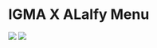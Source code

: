 # IGMA X ALalfy Menu 
 <img src="https://t.bkit.co/w_678a830944102.gif" />
<img src="https://t.bkit.co/w_678ab36a0904f.gif" />
